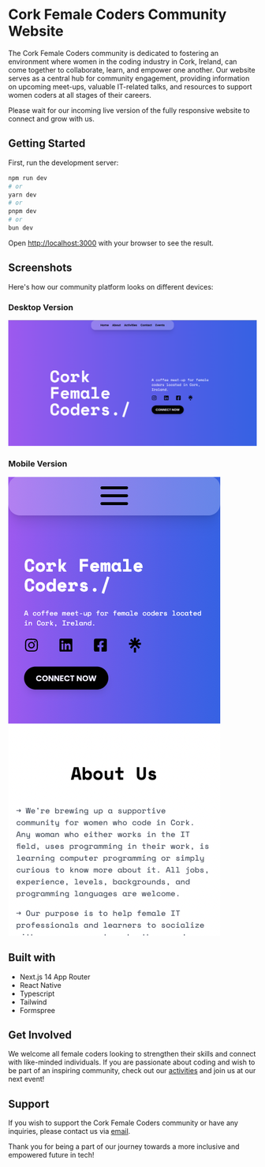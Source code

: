 # Cork Female Coders Community Website

The Cork Female Coders community is dedicated to fostering an environment where women in the coding industry in Cork, Ireland, can come together to collaborate, learn, and empower one another. Our website serves as a central hub for community engagement, providing information on upcoming meet-ups, valuable IT-related talks, and resources to support women coders at all stages of their careers.

Please wait for our incoming live version of the fully responsive website to connect and grow with us.

## Getting Started

First, run the development server:

```bash
npm run dev
# or
yarn dev
# or
pnpm dev
# or
bun dev
```

Open [http://localhost:3000](http://localhost:3000) with your browser to see the result.

## Screenshots

Here's how our community platform looks on different devices:

### Desktop Version

![Desktop Screenshot](./public/cofe-homepage.png)

### Mobile Version

![Mobile Screenshot](./public/mobile.png)

## Built with

- Next.js 14 App Router
- React Native
- Typescript
- Tailwind
- Formspree

## Get Involved

We welcome all female coders looking to strengthen their skills and connect with like-minded individuals. If you are passionate about coding and wish to be part of an inspiring community, check out our [activities]() and join us at our next event!

## Support

If you wish to support the Cork Female Coders community or have any inquiries, please contact us via [email](mailto:corkfemalecoders@gmail.com).

Thank you for being a part of our journey towards a more inclusive and empowered future in tech!
